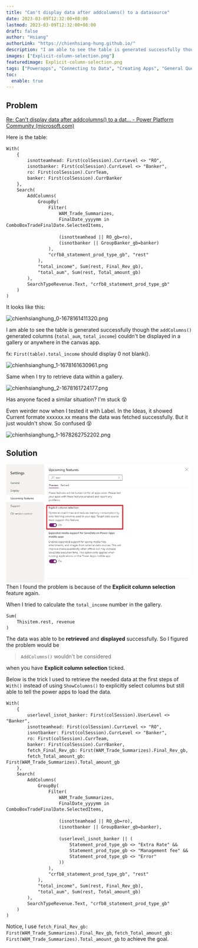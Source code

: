 ```yaml
---
title: "Can't display data after addcolumns() to a datasource"
date: 2023-03-09T12:32:00+08:00
lastmod: 2023-03-09T12:32:00+08:00
draft: false
author: "Hsiang"
authorLink: "https://chienhsiang-hung.github.io/"
description: "I am able to see the table is generated successfully though the addColumns() generated columns (total_aum, total_income) couldn’t be displayed in a gallery or anywhere in the canvas app. fx: First(table).total_income should display 0 not blank()."
images: ["Explicit-column-selection.png"]
featuredimage: Explicit-column-selection.png
tags: ["Powerapps", "Connecting to Data", "Creating Apps", "General Questions", "Using Apps Using Formulas"]
toc:
  enable: true
---
```

## Problem
[Re: Can't display data after addcolumns() to a dat... - Power Platform Community (microsoft.com)](https://powerusers.microsoft.com/t5/Building-Power-Apps/Can-t-display-data-after-addcolumns-to-a-datasource/m-p/2049326)

Here is the table:

```markup
With(
    {
        isnotteamhead: First(colSession).CurrLevel <> "RO",
        isnotbanker: First(colSession).CurrLevel <> "Banker",
        ro: First(colSession).CurrTeam,
        banker: First(colSession).CurrBanker
    },
    Search(
        AddColumns(
            GroupBy(
                Filter(
                    WAM_Trade_Summarizes,
                    FinalDate_yyyymm in ComboBoxTradeFinalDate.SelectedItems,

                    (isnotteamhead || RO_gb=ro),
                    (isnotbanker || GroupBanker_gb=banker)
                ),
                "crfb8_statement_prod_type_gb", "rest"
            ),
            "total_income", Sum(rest, Final_Rev_gb),
            "total_aum", Sum(rest, Total_amount_gb)
        ),
        SearchTypeRevenue.Text, "crfb8_statement_prod_type_gb"
    )
)
```

It looks like this:

![chienhsianghung_0-1678161411320.png](https://powerusers.microsoft.com/t5/image/serverpage/image-id/615547i89C224F112FC695B/is-moderation-mode/true/image-dimensions/2500?v=v2&px=-1 "chienhsianghung_0-1678161411320.png")

I am able to see the table is generated successfully though the `addColumns()` generated columns (`total_aum`, `total_income`) couldn't be displayed in a gallery or anywhere in the canvas app.

fx: `First(table).total_income` should display 0 not blank().

![chienhsianghung_1-1678161630961.png](https://powerusers.microsoft.com/t5/image/serverpage/image-id/615548iB2E47792B268EF82/is-moderation-mode/true/image-dimensions/2500?v=v2&px=-1 "chienhsianghung_1-1678161630961.png")

Same when I try to retrieve data within a gallery.

![chienhsianghung_2-1678161724177.png](https://powerusers.microsoft.com/t5/image/serverpage/image-id/615549i5BFC8E39607C3B6A/is-moderation-mode/true/image-dimensions/2500?v=v2&px=-1 "chienhsianghung_2-1678161724177.png")

Has anyone faced a similar situation? I'm stuck :dizzy_face:


Even weirder now when I tested it with Label. In the Ideas, it showed Current formate xxxxxx.xx means the data was fetched successfully. But it just wouldn't show. So confused :dizzy_face:

![chienhsianghung_1-1678262752202.png](https://powerusers.microsoft.com/t5/image/serverpage/image-id/616343iEDE867B9736607B6/is-moderation-mode/true/image-dimensions/2500?v=v2&px=-1 "chienhsianghung_1-1678262752202.png")

## Solution
![Explicit-column-selection.png](Explicit-column-selection.png "Explicit-column-selection.png")
Then I found the problem is because of the **Explicit column selection** feature again.

When I tried to calculate the `total_income` number in the gallery.
```
Sum(
    Thisitem.rest, revenue
)
```
The data was able to be **retrieved** and **displayed** successfully. So I figured the problem would be 
>`AddColumns()` wouldn't be considered

when you have **Explicit column selection** ticked.

Below is the trick I used to retrieve the needed data at the first steps of `With()` instead of using `ShowColumns()` to explicitly select columns but still able to tell the power apps to load the data.
```
With(
    {
        userlevel_isnot_banker: First(colSession).UserLevel <> "Banker",
        isnotteamhead: First(colSession).CurrLevel <> "RO",
        isnotbanker: First(colSession).CurrLevel <> "Banker",
        ro: First(colSession).CurrTeam,
        banker: First(colSession).CurrBanker,
        fetch_Final_Rev_gb: First(WAM_Trade_Summarizes).Final_Rev_gb,
        fetch_Total_amount_gb: First(WAM_Trade_Summarizes).Total_amount_gb
    },
    Search(
        AddColumns(
            GroupBy(
                Filter(
                    WAM_Trade_Summarizes,
                    FinalDate_yyyymm in ComboBoxTradeFinalDate.SelectedItems,

                    (isnotteamhead || RO_gb=ro),
                    (isnotbanker || GroupBanker_gb=banker),

                    (userlevel_isnot_banker || (
                        Statement_prod_type_gb <> "Extra Rate" &&
                        Statement_prod_type_gb <> "Management fee" &&
                        Statement_prod_type_gb <> "Error"
                    ))
                ),
                "crfb8_statement_prod_type_gb", "rest"
            ),
            "total_income", Sum(rest, Final_Rev_gb),
            "total_aum", Sum(rest, Total_amount_gb)
        ),
        SearchTypeRevenue.Text, "crfb8_statement_prod_type_gb"
    )
)
```
Notice, I use `fetch_Final_Rev_gb: First(WAM_Trade_Summarizes).Final_Rev_gb`, `fetch_Total_amount_gb: First(WAM_Trade_Summarizes).Total_amount_gb` to achieve the goal.